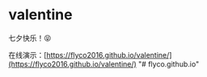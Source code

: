 # valentine

七夕快乐！😝

在线演示：[https://flyco2016.github.io/valentine/](https://flyco2016.github.io/valentine/)
"# flyco.github.io" 
